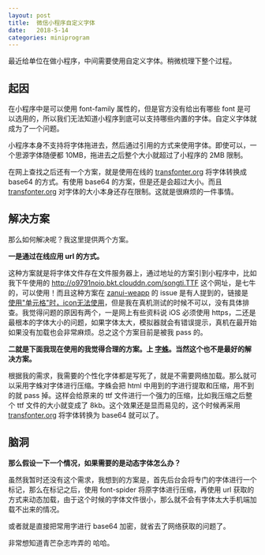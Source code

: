 ```yaml
---
layout: post
title:  微信小程序自定义字体
date:   2018-5-14
categories: miniprogram
---
```


最近给单位在做小程序，中间需要使用自定义字体。稍微梳理下整个过程。

## 起因

在小程序中是可以使用 font-family 属性的，但是官方没有给出有哪些 font 是可以选用的，所以我们无法知道小程序到底可以支持哪些内置的字体。自定义字体就成为了一个问题。

小程序本身不支持将字体拖进去，然后通过引用的方式来使用字体。即使可以，一个思源字体随便都 10MB，拖进去之后整个大小就超过了小程序的 2MB 限制。

在网上查找之后还有一个方案，就是使用在线的 [transfonter.org](https://transfonter.org/) 将字体转换成 base64 的方式。有使用 base64 的方案，但是还是会超过大小。而且 [transfonter.org](https://transfonter.org/) 对字体的大小本身还存在限制。这就是很麻烦的一件事情。

## 解决方案

那么如何解决呢？我这里提供两个方案。

**一是通过在线应用 url 的方式。**

这种方案就是将字体文件存在文件服务器上，通过地址的方案引到小程序中，比如我下午使用的 http://o9791noio.bkt.clouddn.com/songti.TTF 这个网址，是七牛的，可以使用！而且这种方案在 [zanui-weapp](https://github.com/youzan/zanui-weapp) 的 issue 是有人提到的，链接是 [使用"单元格"时，icon无法使用](https://github.com/youzan/zanui-weapp/issues/101)，但是我在真机测试的时候不可以，没有具体排查。我觉得问题的原因有两个，一是网上有些资料说 iOS 必须使用 https，二还是最根本的字体大小的问题，如果字体太大，模拟器就会有错误提示，真机在最开始如果没有加载也会非常麻烦。总之这个方案目前是被我 pass 的。

**二就是下面我现在使用的我觉得合理的方案。上 [字蛛](http://font-spider.org/)。当然这个也不是最好的解决方案。**

根据我的需求，我需要的个性化字体都是写死了，就是不需要网络加载。那么就可以采用字蛛对字体进行压缩。字蛛会把 html 中用到的字进行提取和压缩，用不到的就 pass 掉。这样会给原来的 ttf 文件进行一个强力的压缩，比如我压缩之后整个 ttf 文件的大小就变成了 8kb。这个效果还是显而易见的，这个时候再采用 [transfonter.org](https://transfonter.org/) 将字体转换为 base64 就可以了。

## 脑洞

**那么假设一下一个情况，如果需要的是动态字体怎么办？**

虽然我暂时还没有这个需求，我想到的方案是，首先后台会将专门的字体进行一个标记，那么在标记之后，使用 font-spider 将原字体进行压缩，再使用 url 获取的方式来动态加载，由于这个时候的字体文件很小，那么就不会有字体太大手机端加载不出来的情况。

或者就是直接把常用字进行 base64 加密，就省去了网络获取的问题了。

非常想知道青芒杂志咋弄的 哈哈。

